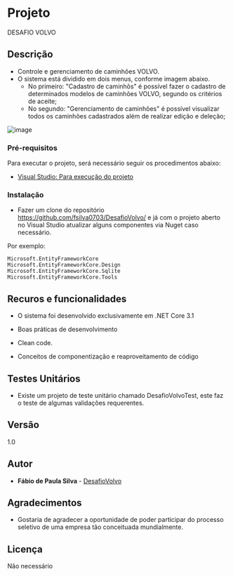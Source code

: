 # Projeto

DESAFIO VOLVO

## Descrição

- Controle e gerenciamento de caminhões VOLVO.
- O sistema está dividido em dois menus, conforme imagem abaixo. 
  - No primeiro: "Cadastro de caminhõs" é possível fazer o cadastro de determinados modelos de caminhões VOLVO, segundo os critérios de aceite;
  - No segundo: "Gerenciamento de caminhões" é possível visualizar todos os caminhões cadastrados além de realizar edição e deleção;

![image](https://user-images.githubusercontent.com/2862975/125217273-9fdd8a00-e296-11eb-99e7-29dc9d345c02.png)


### Pré-requisitos

Para executar o projeto, será necessário seguir os procedimentos abaixo:

- [Visual Studio: Para execução do projeto](https://visualstudio.microsoft.com/pt-br/vs/community/)

### Instalação

- Fazer um clone do repositório https://github.com/fsilva0703/DesafioVolvo/ e já com o projeto aberto no Visual Studio atualizar alguns componentes via Nuget caso necessário.

Por exemplo:

```
Microsoft.EntityFrameworkCore
Microsoft.EntityFrameworkCore.Design
Microsoft.EntityFrameworkCore.Sqlite
Microsoft.EntityFrameworkCore.Tools
```

## Recuros e funcionalidades

- O sistema foi desenvolvido exclusivamente em .NET Core 3.1

- Boas práticas de desenvolvimento

- Clean code.

- Conceitos de componentização e reaproveitamento de código


## Testes Unitários

- Existe um projeto de teste unitário chamado DesafioVolvoTest, este faz o teste de algumas validações requerentes.
  

## Versão

1.0

## Autor

* **Fábio de Paula Silva** - [DesafioVolvo](https://github.com/fsilva0703/DesafioVolvo)

## Agradecimentos

- Gostaria de agradecer a oportunidade de poder participar do processo seletivo de uma empresa tão conceituada mundialmente.

## Licença

Não necessário

